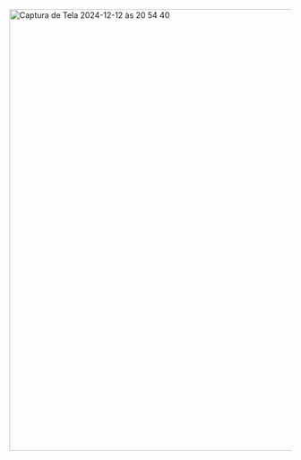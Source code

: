 <img width="788" alt="Captura de Tela 2024-12-12 às 20 54 40" src="https://github.com/user-attachments/assets/028a11fe-4535-4231-84d5-31956a021a01" />
